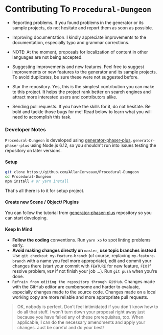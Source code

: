 # Contributing To `Procedural-Dungeon`

* Reporting problems. If you found problems in the generator or its sample projects, do not hesitate and report them as soon as possible.

* Improving documentation. I kindly appreciate improvements to the documentation, especially typo and grammar corrections.

* NOTE: At the moment, proposals for localization of content in other languages are not being accepted.

* Suggesting improvements and new features. Feel free to suggest improvements or new features to the generator and its sample projects. To avoid duplicates, be sure these were not suggested before.

* Star the repository. Yes, this is the simplest contribution you can make to this project. It helps the project rank better on search engines and attract more interested users and contributors alike.

* Sending pull requests. If you have the skills for it, do not hesitate. Be bold and tackle those bugs for me! Read below to learn what you will need to accomplish this task.

### Developer Notes

`Procedural-Dungeon` is developed using [generator-phaser-plus](https://github.com/rblopes/generator-phaser-plus). `generator-phaser-plus` using Node.js 6.12, so you shouldn't run into issues testing the repository on later versions.

#### Setup

```sh
git clone https://github.com/AllanCerveaux/Procedural-Dungeon
cd Procedural-Dungeon
npm install # or yarn install
```
That's all there is to it for setup project.

#### Create new Scene / Object/ Plugins

You can follow the tutorial from [generator-phaser-plus](https://github.com/rblopes/generator-phaser-plus#generators) repository so you can start developing.

#### Keep In Mind

* **Follow the coding** conventions. Run `yarn xo` to spot linting problems early.
* **Avoid making changes directly on** `master`, **use topic branches instead**. Use `git checkout my-feature-branch` (of course, replacing `my-feature-branch` with a name you feel more appropriate), edit and commit your changes there (start your commit with `FEATURE` for new feature, `FIX` if resolve problem, `WIP` if not finish your job ...). Run `git push` when you're done.
* `Refrain from editing the repository through GitHub`. Changes made with the GitHub editor are cumbersome and harder to evaluate, especially changes made to the source code. Changes made on a local working copy are more reliable and more appropriate pull requests.

> OK, nobody is perfect. Don't feel intimidated if you don't know how to do all that stuff. I won't turn down your proposal right away just because you have failed any of these prerequisites, too. When applicable, I can do the necessary amendments and apply your changes. Just be careful and do your best!
